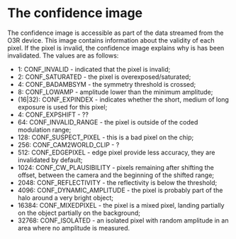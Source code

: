 # The confidence image 

The confidence image is accessible as part of the data streamed from the O3R device. This image contains information about the validity of each pixel. If the pixel is invalid, the confidence image explains why is has been invalidated. The values are as follows:

- 1: CONF_INVALID - indicated that the pixel is invalid;
- 2: CONF_SATURATED - the pixel is overexposed/saturated;
- 4: CONF_BADAMBSYM - the symmetry threshold is crossed;
- 8: CONF_LOWAMP - amplitude lower than the minimum amplitude;
- (16|32): CONF_EXPINDEX - indicates whether the short, medium of long exposure is used for this pixel;
- 4: CONF_EXPSHIFT - ??                         
- 64: CONF_INVALID_RANGE - the pixel is outside of the coded modulation range;
- 128: CONF_SUSPECT_PIXEL - this is a bad pixel on the chip;
- 256: CONF_CAM2WORLD_CLIP - ?
- 512: CONF_EDGEPIXEL - edge pixel provide less accuracy, they are invalidated by default;
- 1024: CONF_CW_PLAUSIBILITY - pixels remaining after shifting the offset, between the camera and the beginning of the shifted range;
- 2048: CONF_REFLECTIVITY - the reflectivity is below the threshold;
- 4096: CONF_DYNAMIC_AMPLITUDE - the pixel is probably part of the halo around a very bright object;
- 16384: CONF_MIXEDPIXEL - the pixel is a mixed pixel, landing partially on the object partially on the background;
- 32768: CONF_ISOLATED - an isolated pixel with random amplitude in an area where no amplitude is measured.